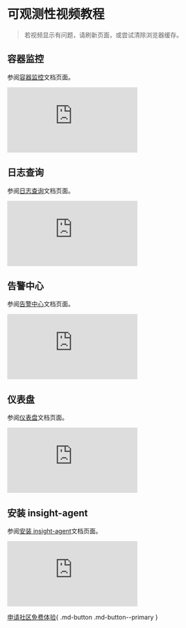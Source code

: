 # 可观测性视频教程

> 若视频显示有问题，请刷新页面，或尝试清除浏览器缓存。

## 容器监控

参阅[容器监控](../ghippo/user-guide/workspace/folders.md)文档页面。

<div class="responsive-video-container">
<iframe src="https://harbor-test2.cn-sh2.ufileos.com/docs/videos/container-monitor.mp4" scrolling="no" border="0" frameborder="no" framespacing="0" allowfullscreen="true"> </iframe>
</div>

## 日志查询

参阅[日志查询](../insight/user-guide/data-query/log.md)文档页面。

<div class="responsive-video-container">
<iframe src="https://harbor-test2.cn-sh2.ufileos.com/docs/videos/logs.mp4" scrolling="no" border="0" frameborder="no" framespacing="0" allowfullscreen="true"> </iframe>
</div>

## 告警中心

参阅[告警中心](../insight/user-guide/alert-center/alert-rule.md)文档页面。

<div class="responsive-video-container">
<iframe src="https://harbor-test2.cn-sh2.ufileos.com/docs/videos/alerts.mp4" scrolling="no" border="0" frameborder="no" framespacing="0" allowfullscreen="true"> </iframe>
</div>

## 仪表盘

参阅[仪表盘](../insight/user-guide/dashboard/dashboard.md)文档页面。

<div class="responsive-video-container">
<iframe src="https://harbor-test2.cn-sh2.ufileos.com/docs/videos/dashboard.mp4" scrolling="no" border="0" frameborder="no" framespacing="0" allowfullscreen="true"> </iframe>
</div>

## 安装 insight-agent

参阅[安装 insight-agent](../insight/user-guide/quickstart/install-agent.md)文档页面。

<div class="responsive-video-container">
<iframe src="https://harbor-test2.cn-sh2.ufileos.com/docs/videos/insight-agent.mp4" scrolling="no" border="0" frameborder="no" framespacing="0" allowfullscreen="true"> </iframe>
</div>

[申请社区免费体验](../dce/license0.md){ .md-button .md-button--primary }
